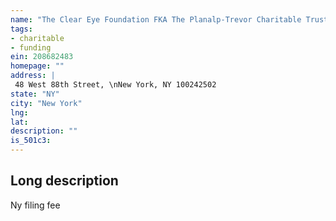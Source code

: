 ```yaml
---
name: "The Clear Eye Foundation FKA The Planalp-Trevor Charitable Trust"
tags:
- charitable
- funding
ein: 208682483
homepage: ""
address: |
 48 West 88th Street, \nNew York, NY 100242502
state: "NY"
city: "New York"
lng: 
lat: 
description: ""
is_501c3: 
---
```


## Long description

Ny filing fee

